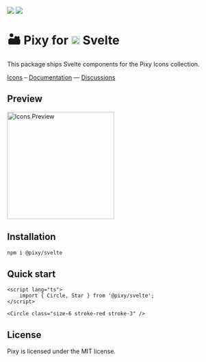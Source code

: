 ![](https://badgers.space/npm/version/@pixy/svelte?theme=tailwind)
![](https://badgers.space/github/license/l0uisgrange/pixy?theme=tailwind)

# 🏜️ Pixy for <img src="https://lucide.dev/framework-logos/svelte.svg" alt="Svelte logo" width="20" /> Svelte

This package ships Svelte components for the Pixy Icons collection.

[Icons](https://pixy.grangelouis.ch/icons) – [Documentation](https://pixy.grangelouis.ch) — [Discussions](https://github.com/l0uisgrange/pixy/discussions)

## Preview

<img src="https://github.com/user-attachments/assets/bbf8b4c3-c4b5-4d5c-a641-d036f171fb6e" width="250" alt="Icons Preview" />

## Installation

```sh
npm i @pixy/svelte
```

## Quick start

```svelte
<script lang="ts">
    import { Circle, Star } from '@pixy/svelte';
</script>

<Circle class="size-6 stroke-red stroke-3" />
```

## License

Pixy is licensed under the MIT license.